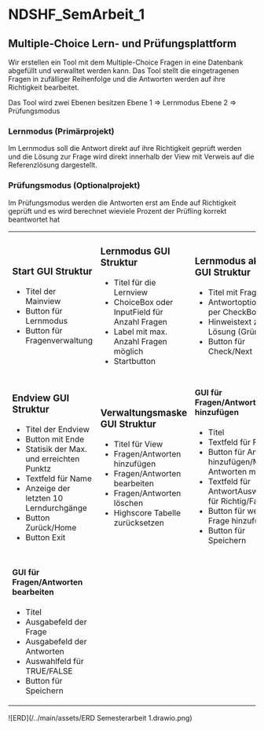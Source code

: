 # NDSHF_SemArbeit_1
## Multiple-Choice Lern- und Prüfungsplattform 
<p>Wir erstellen ein Tool mit dem Multiple-Choice Fragen in eine Datenbank abgefüllt und verwalltet werden kann.
Das Tool stellt die eingetragenen Fragen in zufälliger Reihenfolge und die Antworten werden auf ihre Richtigkeit
bearbeitet.</p>
<p>Das Tool wird zwei Ebenen besitzen Ebene 1 => Lernmodus Ebene 2 => Prüfungsmodus</p>

### Lernmodus (Primärprojekt)
<p>Im Lernmodus soll die Antwort direkt auf ihre Richtigkeit geprüft werden und die Lösung zur Frage wird direkt
innerhalb der View mit Verweis auf die Referenzlösung dargestellt.</p>

### Prüfungsmodus (Optionalprojekt)
<p>Im Prüfungsmodus werden die Antworten erst am Ende auf Richtigkeit geprüft und es wird berechnet wieviele Prozent
der Prüfling korrekt beantwortet hat</p>

<table>
<tr>
<td>

### Start GUI Struktur
- Titel der Mainview
- Button für Lernmodus
- Button für Fragenverwaltung
</td>
<td>

### Lernmodus GUI Struktur
- Titel für die Lernview
- ChoiceBox oder InputField für Anzahl Fragen 
- Label mit max. Anzahl Fragen möglich 
- Startbutton
</td>
<td>

### Lernmodus aktiv GUI Struktur
- Titel mit Frage
- Antwortoptionen per CheckBox
- Hinweistext zu Lösung (Grün/Rot)
- Button für Check/Next
</td>
</tr>
<tr>
<td>

### Endview GUI Struktur

- Titel der Endview
- Button mit Ende
- Statisik der Max. und erreichten Punktz
- Textfeld für Name
- Anzeige der letzten 10 Lerndurchgänge
- Button Zurück/Home
- Button Exit
</td>
<td>

### Verwaltungsmaske GUI Struktur
- Titel für View
- Fragen/Antworten hinzufügen
- Fragen/Antworten bearbeiten
- Fragen/Antworten löschen
- Highscore Tabelle zurücksetzen
</td>
<td>

#### GUI für Fragen/Antworten hinzufügen
- Titel
- Textfeld für Frage
- Button für Antwort hinzufügen/Max. 4 Antworten möglich
- Textfeld für AntwortAuswahlfeld für Richtig/Falsch
- Button für weitere Frage hinzufügen
- Button für Speichern
</td>
</tr>
<tr>
<td>

#### GUI für Fragen/Antworten bearbeiten
- Titel
- Ausgabefeld der Frage
- Ausgabefeld der Antworten
- Auswahlfeld für TRUE/FALSE
- Button für Speichern
</td>
<td></td>
<td></td>
</tr>
</table>
![ERD](/../main/assets/ERD Semesterarbeit 1.drawio.png)
<div style="width: 100%; display: flex">
<div style="width: 50%; float: left">

</div>
</div>

